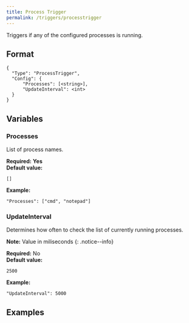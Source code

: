 ```yaml
---
title: Process Trigger
permalink: /triggers/processtrigger
---
```


Triggers if any of the configured processes is running.

## Format

~~~
{
  "Type": "ProcessTrigger",
  "Config": {
      "Processes": [<string>],
      "UpdateInterval": <int>
  }
}
~~~

## Variables

### Processes
<div class="variable-block" markdown="block">

List of process names.

**Required:** **Yes**<br>
**Default value:**
~~~
[]
~~~
**Example:**
~~~
"Processes": ["cmd", "notepad"]
~~~

</div>

### UpdateInterval
<div class="variable-block" markdown="block">

Determines how often to check the list of currently running processes.

**Note:** Value in miliseconds
{: .notice--info}

**Required:** No<br>
**Default value:**
~~~
2500
~~~
**Example:**
~~~
"UpdateInterval": 5000
~~~

</div>

## Examples
~~~ json
~~~